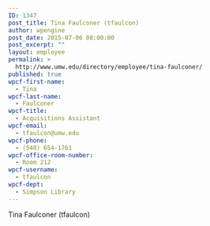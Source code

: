 ```yaml
---
ID: 1347
post_title: Tina Faulconer (tfaulcon)
author: wpengine
post_date: 2015-07-06 08:00:00
post_excerpt: ""
layout: employee
permalink: >
  http://www.umw.edu/directory/employee/tina-faulconer/
published: true
wpcf-first-name:
  - Tina
wpcf-last-name:
  - Faulconer
wpcf-title:
  - Acquisitions Assistant
wpcf-email:
  - tfaulcon@umw.edu
wpcf-phone:
  - (540) 654-1761
wpcf-office-room-number:
  - Room 212
wpcf-username:
  - tfaulcon
wpcf-dept:
  - Simpson Library
---
```

Tina Faulconer (tfaulcon)